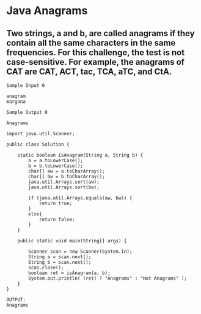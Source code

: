 # Java Anagrams

## Two strings, a and b, are called anagrams if they contain all the same characters in the same frequencies. For this challenge, the test is not case-sensitive. For example, the anagrams of CAT are CAT, ACT, tac, TCA, aTC, and CtA.

```
Sample Input 0

anagram
margana
```

```
Sample Output 0

Anagrams
```

```
import java.util.Scanner;

public class Solution {

    static boolean isAnagram(String a, String b) {
        a = a.toLowerCase();
        b = b.toLowerCase();
        char[] aw = a.toCharArray();
        char[] bw = b.toCharArray();
        java.util.Arrays.sort(aw);
        java.util.Arrays.sort(bw);
        
        if (java.util.Arrays.equals(aw, bw)) {
            return true;
        }
        else{
            return false;
        }
    }

    public static void main(String[] args) {
    
        Scanner scan = new Scanner(System.in);
        String a = scan.next();
        String b = scan.next();
        scan.close();
        boolean ret = isAnagram(a, b);
        System.out.println( (ret) ? "Anagrams" : "Not Anagrams" );
    }
}
```

```
OUTPUT:
Anagrams
```
